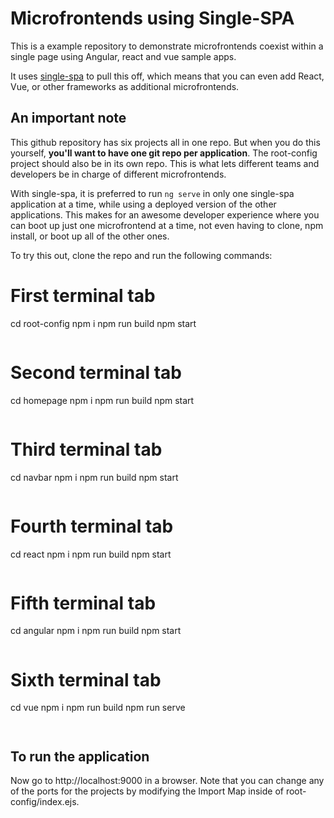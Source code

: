 
# Microfrontends using Single-SPA


This is a example repository to demonstrate microfrontends coexist within a single page using Angular, react and vue sample apps. 

It uses [single-spa](https://single-spa.js.org) to pull this off, which means that you can even add React, Vue, or other frameworks as
additional microfrontends.


## An important note
This github repository has six projects all in one repo. But when you do this yourself, **you'll want to have one git repo per
 application**. The root-config project should also be in its own repo. This is what lets different teams and developers be in
charge of different microfrontends.

With single-spa, it is preferred to run `ng serve` in only one single-spa application at a time, while using a deployed
version of the other applications. This makes for an awesome developer experience where you can boot up just one
microfrontend at a time, not even having to clone, npm install, or boot up all of the other ones.


To try this out, clone the repo and run the following commands:

# First terminal tab
cd root-config
npm i
npm run build
npm start
```

```
# Second terminal tab
cd homepage
npm i
npm run build
npm start
```

```
# Third terminal tab
cd navbar
npm i
npm run build
npm start
```

```
# Fourth terminal tab
cd react
npm i
npm run build
npm start
```

```
# Fifth terminal tab
cd angular
npm i
npm run build
npm start
```

```
# Sixth terminal tab
cd vue
npm i
npm run build
npm run serve
```


```
##  To run the application
Now go to http://localhost:9000 in a browser. Note that you can change any of the ports for the projects by modifying the Import Map inside of
root-config/index.ejs.